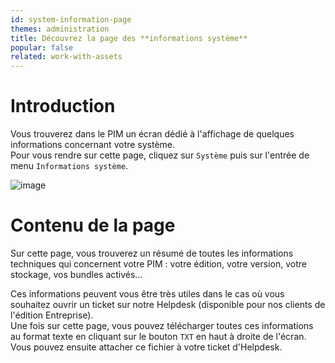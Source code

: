 ```yaml
---
id: system-information-page
themes: administration
title: Découvrez la page des **informations système**
popular: false
related: work-with-assets
---
```


# Introduction

Vous trouverez dans le PIM un écran dédié à l'affichage de quelques informations concernant votre système.  
Pour vous rendre sur cette page, cliquez sur `Système` puis sur l'entrée de menu `Informations système`.

![image](/img/System_SystemInformation_fr.png)

# Contenu de la page

Sur cette page, vous trouverez un résumé de toutes les informations techniques qui concernent votre PIM : votre édition, votre version, votre stockage, vos bundles activés...

Ces informations peuvent vous être très utiles dans le cas où vous souhaitez ouvrir un ticket sur notre Helpdesk (disponible pour nos clients de l'édition Entreprise).  
Une fois sur cette page, vous pouvez télécharger toutes ces informations au format texte en cliquant sur le bouton `TXT` en haut à droite de l'écran.  
Vous pouvez ensuite attacher ce fichier à votre ticket d'Helpdesk.

